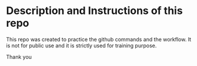 # Description and Instructions of this repo

This repo was created to practice the github commands and the workflow. It is not for public use and it is strictly used for training purpose.

Thank you
